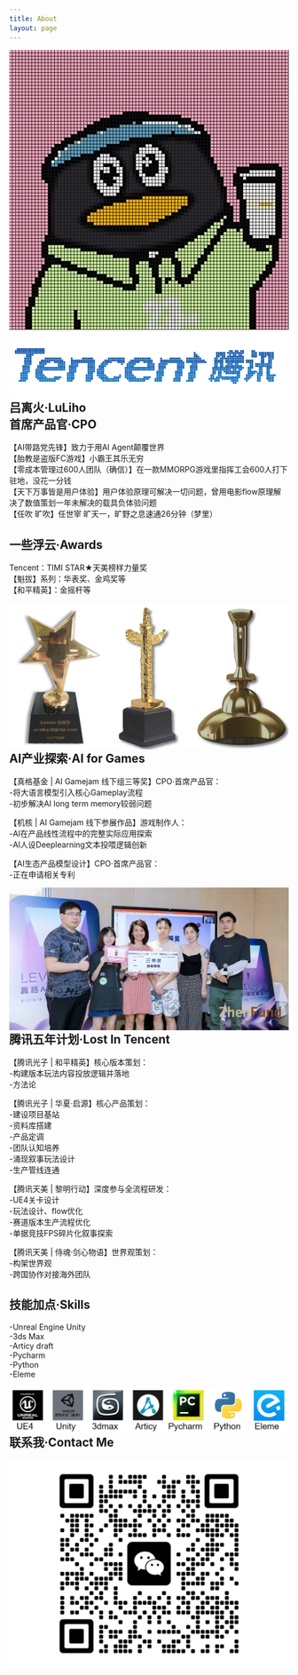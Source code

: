 ```yaml
---
title: About
layout: page
---
```


<img src="/assets/images/profile.jpg" style="float: inline-start;"> 
<img src="/assets/images/tencent.png" style="float: inline-start;">
<br>
<h2>吕离火·LuLiho
<br>首席产品官·CPO</h2> 

<p>【AI带路党先锋】致力于用AI Agent颠覆世界
<br>【胎教是盗版FC游戏】小霸王其乐无穷
<br>【零成本管理过600人团队（确信）】在一款MMORPG游戏里指挥工会600人打下驻地，没花一分钱
<br>【天下万事皆是用户体验】用户体验原理可解决一切问题，曾用电影flow原理解决了数值策划一年未解决的载具负体验问题
<br>【任吹 旷吹】任世宰 旷天一，旷野之息速通26分钟（梦里）</p>

<h2>一些浮云·Awards</h2>
<p>Tencent：TIMI STAR★天美榜样力量奖 
<br>【魁拔】系列：华表奖、金鸡奖等
<br>【和平精英】：金摇杆等</p>
<img src="/assets/images/jiang.png" style="float: inline-start;">

<h2>AI产业探索·AI for Games</h2>
<p>【真格基金 | AI Gamejam 线下组三等奖】CPO·首席产品官：
<br>-将大语言模型引入核心Gameplay流程
<br>-初步解决AI long term memory较弱问题</p>
<p>【机核 | AI Gamejam 线下参展作品】游戏制作人：
<br>-AI在产品线性流程中的完整实际应用探索
<br>-AI人设Deeplearning文本投喂逻辑创新</p>
<p>【AI生态产品模型设计】CPO·首席产品官：
<br>-正在申请相关专利</p>
<img src="/assets/images/zhenge.jpg" style="float: inline-start;">

<h2>腾讯五年计划·Lost In Tencent</h2>
<p>【腾讯光子 | 和平精英】核心版本策划：
<br>-构建版本玩法内容投放逻辑并落地
<br>-方法论</p>
<p>【腾讯光子 | 华夏·启源】核心产品策划：
<br>-建设项目基站
<br>-资料库搭建
<br>-产品定调
<br>-团队认知培养
<br>-涌现叙事玩法设计
<br>-生产管线连通</p>
<p>【腾讯天美 | 黎明行动】深度参与全流程研发：
<br>-UE4关卡设计
<br>-玩法设计、flow优化
<br>-赛道版本生产流程优化
<br>-单据竞技FPS碎片化叙事探索</p>
<p>【腾讯天美 | 侍魂·剑心物语】世界观策划：
<br>-构架世界观
<br>-跨国协作对接海外团队</p>

<h2>技能加点·Skills</h2>
<p>-Unreal Engine
<br->Unity
<br>-3ds Max
<br>-Articy draft
<br>-Pycharm
<br>-Python
<br>-Eleme</p>
<img src="/assets/images/skill.png" style="float: inline-start;">

<h2>联系我·Contact Me</h2>
<img src="/assets/images/wei2.jpg" style="float: inline-start;">
